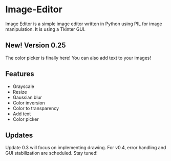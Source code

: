 # Image-Editor
Image Editor is a simple image editor written in Python using PIL for image manipulation. It is using a Tkinter GUI.

## New! Version 0.25
The color picker is finally here! You can also add text to your images!

## Features
 - Grayscale
 - Resize
 - Gaussian blur
 - Color inversion
 - Color to transparency
 - Add text
 - Color picker

## Updates
Update 0.3 will focus on implementing drawing. For v0.4, error handling and GUI stabilization are scheduled.
Stay tuned!